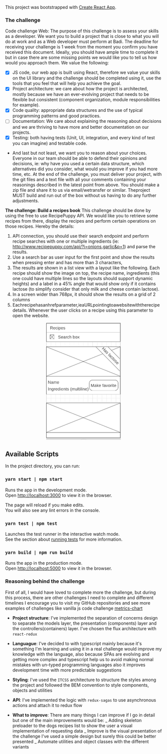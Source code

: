 This project was bootstrapped with [Create React App](https://github.com/facebook/create-react-app).

### The challenge

Code challenge Web:
The purpose of this challenge is to assess your skills as a developer. We want you to build a project that is close to what you will do at work and as a Web developer must perform at Badi. The deadline for receiving your challenge is 1 week from the moment you confirm you have received this document​. Ideally, you should have ample time to complete it but in case there are some missing points we would like you to tell us how would you approach them.
We value the following:
- [x] JS code, our web app is built using React, therefore we value your skills on the UI library and the challenge should be completed using it, use the tools that you feel that will help you achieve the goal.
- [x] Project architecture: we care about how the project is architected, mostly because we have an ever-evolving project that needs to be flexible but consistent (component organization, module responsibilities for example).
- [x] Code quality: appropriate data structures and the use of typical programming patterns and good practices.
- [ ] Documentation: We care about explaining the reasoning about decisions and we are thriving to have more and better documentation on our projects.
- [x] Testing: both having tests (Unit, UI, integration, and every kind of test you can imagine) and testable code.
- And last but not least, we want you to reason about your choices. Everyone in our team should be able to defend their opinions and decisions, ie: ​why have you used a certain data structure, which alternatives did you consider, what would you improve if you had more time, etc.​
At the end of the challenge, you must ​deliver your project, with the git files and a text file with all your comments containing your reasonings described in the latest point from above. You should make a zip file and share it to us via email/wetransfer or similar.
The ​project MUST build and run out of the box without us having to do any further adjustments.

<b>The challenge: Build a recipes book</b>
This challenge should be done by using the free to use ​RecipePuppy API​. We would like you to retrieve some recipes from there, display the recipes and perform certain operations on those recipes. Hereby the details:
1. API connection, you should use their search endpoint and perform recipe searches with one or multiple ingredients (​ie: http://www.recipepuppy.com/api/?i=onions,garlic&p=1​) and parse the results.
2. Use a search bar as user input for the first point and show the results when pressing enter and has more than 3 characters​,
3. The results are shown in a list view with a layout like the following. Each recipe should show the image on top, the recipe name, ingredients (this one could have multiple lines so the layouts should support dynamic heights) and a label in a 45% angle that would show only if it contains lactose (to simplify consider that only milk and cheese contain lactose).
4. In a screen wider than 768px, it should show the results on a grid of 2 columns
5. Eachrecipehasan​href​parameter,ieaURLpointingtoawebsitewiththerecipe details. Whenever the user clicks on a recipe using this parameter to open the website.

<p style="text-align:center"><img src="./screenshot.png"></p>

## Available Scripts

In the project directory, you can run:

### `yarn start | npm start`

Runs the app in the development mode.<br />
Open [http://localhost:3000](http://localhost:3000) to view it in the browser.

The page will reload if you make edits.<br />
You will also see any lint errors in the console.

### `yarn test | npm test`

Launches the test runner in the interactive watch mode.<br />
See the section about [running tests](https://facebook.github.io/create-react-app/docs/running-tests) for more information.

### `yarn build | npm run build`

Runs the app in the production mode.<br />
Open [http://localhost:5000](http://localhost:5000) to view it in the browser.

### Reasoning behind the challenge

First of all, I would have loved to complete more the challenge, but during this process, there are other challenges I need to complete and different timelines I encourage you to visit my GitHub repositories and see more examples of challenges like vanilla js code challenge [metrics-chart](https://github.com/joseaplwork/metric-charts)

* <b>Project structure</b>:
I've implemented the separation of concerns design to separate the models layer, the presentation (components) layer and the controllers(containers) layer. I've chosen the flux architecture with `react-redux`

* <b>Languague</b>:
I've decided to with typescript mainly because it's something I'm learning and using it in a real challenge would improve my knowledge with the language, also because SPAs are evolving and getting more complex and typescript help us to avoid making normal mistakes with un-typed programming languages also it improves development time with more predictable suggestions

* <b>Styling</b>:
I've used the `ITCSS` architecture to structure the styles among the project and followed the BEM convention to style components, objects and utilities

* <b>API</b>:
I've implemented the logic with `redux-sagas` to use  asynchronous actions and attach it to redux flow

* <b>What to improve</b>:
There are many things I can improve if I go in detail but one of the main improvements would be:
_ Adding skeleton preloader to the dogs recipes list to show the user a visual implementation of requesting data
_ Improve is the visual presentation of the challenge I've used a simple design but surely this could be better presented
_ Automate utilities and object classes with the different variants
